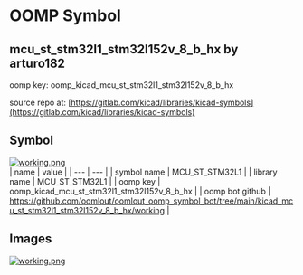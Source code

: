 # OOMP Symbol  
## mcu_st_stm32l1_stm32l152v_8_b_hx  by arturo182  
  
oomp key: oomp_kicad_mcu_st_stm32l1_stm32l152v_8_b_hx  
  
source repo at: [https://gitlab.com/kicad/libraries/kicad-symbols](https://gitlab.com/kicad/libraries/kicad-symbols)  
## Symbol  
  
[![working.png](working_600.png)](working.png)  
| name | value | 
| --- | --- | 
| symbol name | MCU_ST_STM32L1 | 
| library name | MCU_ST_STM32L1 | 
| oomp key | oomp_kicad_mcu_st_stm32l1_stm32l152v_8_b_hx | 
| oomp bot github | https://github.com/oomlout/oomlout_oomp_symbol_bot/tree/main/kicad_mcu_st_stm32l1_stm32l152v_8_b_hx/working | 
## Images  
  
[![working.png](working_140.png)](working.png)  
